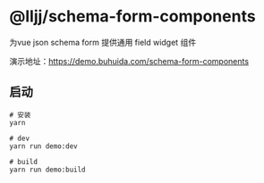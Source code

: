 # @lljj/schema-form-components
为vue json schema form 提供通用 field widget 组件

演示地址：https://demo.buhuida.com/schema-form-components

## 启动

```
# 安装
yarn

# dev
yarn run demo:dev

# build
yarn run demo:build
```
